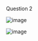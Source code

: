 Question 2

![image](https://github.com/user-attachments/assets/a1b1997b-8db3-4613-b335-f09d3df3f3e9)

![image](https://github.com/user-attachments/assets/028e1262-7816-4504-9935-5834e1ed8699)
